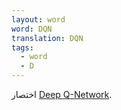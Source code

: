 ```yaml
---
layout: word
word: DQN
translation: DQN
tags:
  - word
  - D
---
```

اختصار [Deep Q-Network](/d/deep_q-network_(dqn)).